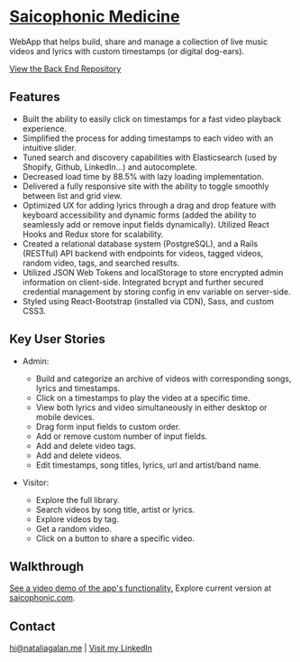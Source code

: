 # [Saicophonic Medicine](https://www.saicophonic.com "Saicophonic Medicine")
WebApp that helps build, share and manage a collection of live music videos and lyrics with custom timestamps (or digital dog-ears).

[View the Back End Repository](https://github.com/nataliagalan/saicophonic-medicine-backend "Saicophonic Medicine Back End") 

## Features
- Built the ability to easily click on timestamps for a fast video playback experience.
- Simplified the process for adding timestamps to each video with an intuitive slider.
- Tuned search and discovery capabilities with Elasticsearch (used by Shopify, Github, LinkedIn...) and autocomplete.
- Decreased load time by 88.5% with lazy loading implementation.
- Delivered a fully responsive site with the ability to toggle smoothly between list and grid view.
- Optimized UX for adding lyrics through a drag and drop feature with keyboard accessibility and
dynamic forms (added the ability to seamlessly add or remove input fields dynamically). Utilized React Hooks and Redux store for scalability.
- Created a relational database system (PostgreSQL), and a Rails (RESTful) API backend with endpoints
for videos, tagged videos, random video, tags, and searched results.
- Utilized JSON Web Tokens and localStorage to store encrypted admin information on client-side.
Integrated bcrypt and further secured credential management by storing config in env variable on server-side.
- Styled using React-Bootstrap (installed via CDN), Sass, and custom CSS3.

## Key User Stories
- Admin: 
  - Build and categorize an archive of videos with corresponding songs, lyrics and timestamps.
  - Click on a timestamps to play the video at a specific time.
  - View both lyrics and video simultaneously in either desktop or mobile devices.
  - Drag form input fields to custom order.
  - Add or remove custom number of input fields.
  - Add and delete video tags.
  - Add and delete videos.
  - Edit timestamps, song titles, lyrics, url and artist/band name.

- Visitor: 
  - Explore the full library.
  - Search videos by song title, artist or lyrics.
  - Explore videos by tag.
  - Get a random video.
  - Click on a button to share a specific video.
  
## Walkthrough
[See a video demo of the app's functionality.](https://vimeo.com/481551182/c203801a37 "Saicophonic Medicine Demo") 
Explore current version at [saicophonic.com](https://www.saicophonic.com "Saicophonic Medicine Live Site").

## Contact

hi@nataliagalan.me | [Visit my LinkedIn](https://linkedin.com/in/natalia-galan "Natalia Galán LinkedIn") 
